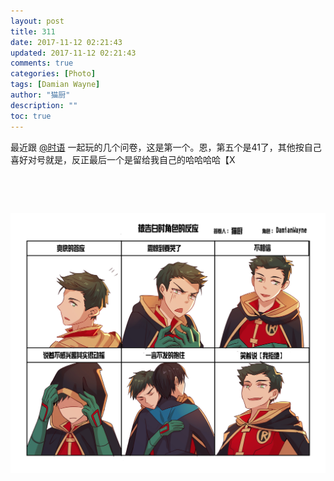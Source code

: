 ```yaml
---
layout: post
title: 311
date: 2017-11-12 02:21:43
updated: 2017-11-12 02:21:43
comments: true
categories: [Photo]
tags: [Damian Wayne]
author: "猫厨"
description: ""
toc: true
---
```


<p>最近跟&nbsp;<a target="_blank" loftermentionblogid="490321014" href="http://www.lofter.com/mentionredirect.do?blogId=490321014"  >@时语</a>&nbsp;一起玩的几个问卷，这是第一个。恩，第五个是41了，其他按自己喜好对号就是，反正最后一个是留给我自己的哈哈哈哈【X</p> 
<p><br /></p> 
<p><br /></p>

![](https://raw.githubusercontent.com/alicewish/meowchain247/master/img_cVZNdzJtQk9JV2V5MUl2akMrU3JzZjdmbW5NUW5LS29RdyttYUtwcGVjUDIzWmRLQ0pJS213PT0.jpg)